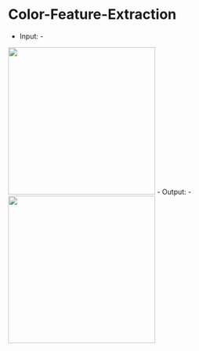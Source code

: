# Color-Feature-Extraction


- Input: -
<img src = "https://user-images.githubusercontent.com/65455865/162262668-033c41f5-6345-4958-8731-5b6270c8576a.jpg" width = "300">
- Output: -
<img src = "https://user-images.githubusercontent.com/65455865/162262966-d7f60dd8-851e-490e-b7dc-fd417af8e5dc.png" width = "300">

